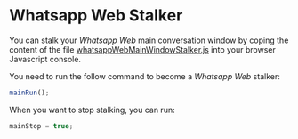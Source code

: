 # Whatsapp Web Stalker

You can stalk your *Whatsapp Web* main conversation window by coping the content
of the file [whatsappWebMainWindowStalker.js](https://raw.githubusercontent.com/fefas/whatsapp-web-stalker/master/whatsappWebMainWindowStalker.js)
into your browser Javascript console.

You need to run the follow command to become a *Whatsapp Web* stalker:

```js
mainRun();
```

When you want to stop stalking, you can run:

```js
mainStop = true;
```
